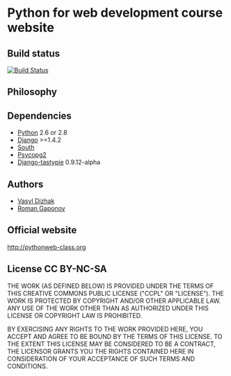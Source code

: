 # Python for web development course website

## Build status
[![Build Status](https://secure.travis-ci.org/rootart/pyweb101.png?branch=master)](https://travis-ci.org/rootart/pyweb101)

## Philosophy

## Dependencies
- [Python](http://python.org) 2.6 or 2.8
- [Django](http://djangoproject.com) >=1.4.2
- [South](http://south.aeracode.org/)
- [Psycopg2](http://www.initd.org/psycopg/)
- [Django-tastypie](https://github.com/toastdriven/django-tastypie) 0.9.12-alpha 


## Authors

- [Vasyl Dizhak](http://github.com/rootart)
- [Roman Gaponov](http://github.com/rgaponov)


## Official website

<http://pythonweb-class.org>


## License CC BY-NC-SA

THE WORK (AS DEFINED BELOW) IS PROVIDED UNDER THE TERMS OF THIS CREATIVE COMMONS PUBLIC LICENSE ("CCPL" OR "LICENSE"). THE WORK IS PROTECTED BY COPYRIGHT AND/OR OTHER APPLICABLE LAW. ANY USE OF THE WORK OTHER THAN AS AUTHORIZED UNDER THIS LICENSE OR COPYRIGHT LAW IS PROHIBITED.

BY EXERCISING ANY RIGHTS TO THE WORK PROVIDED HERE, YOU ACCEPT AND AGREE TO BE BOUND BY THE TERMS OF THIS LICENSE. TO THE EXTENT THIS LICENSE MAY BE CONSIDERED TO BE A CONTRACT, THE LICENSOR GRANTS YOU THE RIGHTS CONTAINED HERE IN CONSIDERATION OF YOUR ACCEPTANCE OF SUCH TERMS AND CONDITIONS.